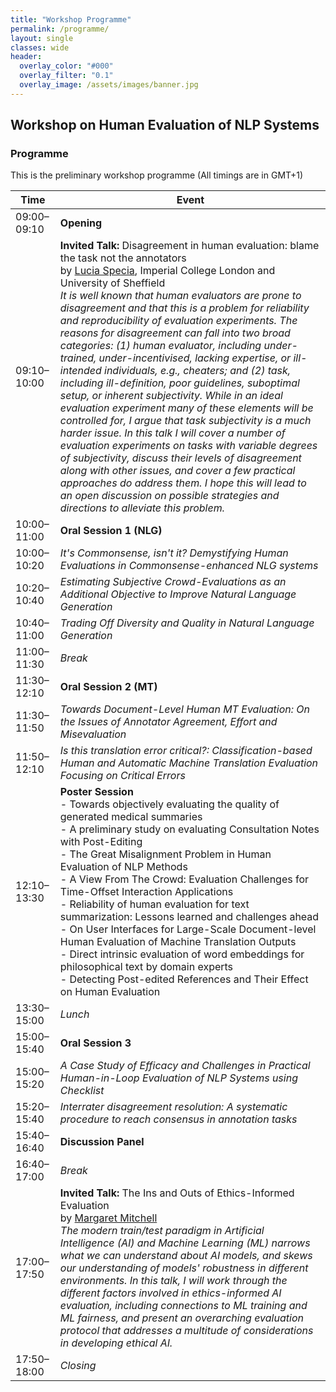 ```yaml
---
title: "Workshop Programme"
permalink: /programme/
layout: single
classes: wide
header:
  overlay_color: "#000"
  overlay_filter: "0.1"
  overlay_image: /assets/images/banner.jpg
---
```


## Workshop on Human Evaluation of NLP Systems

### Programme
This is the preliminary workshop programme (All timings are in GMT+1)

| Time          | Event                                |
| ------------- | ------------------------------------ |
| 09:00–09:10 | **Opening**                          |
| 09:10–10:00 | **Invited Talk:** Disagreement in human evaluation: blame the task not the annotators<br>by [Lucia Specia](https://www.imperial.ac.uk/people/l.specia), Imperial College London and University of Sheffield<br><em> It is well known that human evaluators are prone to disagreement and that this is a problem for reliability and reproducibility of evaluation experiments. The reasons for disagreement can fall into two broad categories: (1) human evaluator, including under-trained, under-incentivised, lacking expertise, or ill-intended individuals, e.g., cheaters; and (2) task, including ill-definition, poor guidelines, suboptimal setup, or inherent subjectivity. While in an ideal evaluation experiment many of these elements will be controlled for, I argue that task subjectivity is a much harder issue. In this talk I will cover a number of evaluation experiments on tasks with variable degrees of subjectivity, discuss their levels of disagreement along with other issues, and cover a few practical approaches do address them. I hope this will lead to an open discussion on possible strategies and directions to alleviate this problem.</em>  |
| 10:00–11:00 | **Oral Session 1 (NLG)**             |
| 10:00–10:20 | *It's Commonsense, isn't it? Demystifying Human Evaluations in Commonsense-enhanced NLG systems* |
| 10:20–10:40 | *Estimating Subjective Crowd-Evaluations as an Additional Objective to Improve Natural Language Generation* |
| 10:40–11:00 | *Trading Off Diversity and Quality in Natural Language Generation* |
| 11:00–11:30 | *Break*                              |
| 11:30–12:10 | **Oral Session 2 (MT)**              |
| 11:30–11:50 | *Towards Document-Level Human MT Evaluation: On the Issues of Annotator Agreement, Effort and Misevaluation* |
| 11:50–12:10 | *Is this translation error critical?: Classification-based Human and Automatic Machine Translation Evaluation Focusing on Critical Errors* |
| 12:10–13:30 | **Poster Session** <br>- Towards objectively evaluating the quality of generated medical summaries <br>- A preliminary study on evaluating Consultation Notes with Post-Editing <br>- The Great Misalignment Problem in Human Evaluation of NLP Methods <br>- A View From The Crowd: Evaluation Challenges for Time-Offset Interaction Applications <br>- Reliability of human evaluation for text summarization: Lessons learned and challenges ahead <br>- On User Interfaces for Large-Scale Document-level Human Evaluation of Machine Translation Outputs <br>- Direct intrinsic evaluation of word embeddings for philosophical text by domain experts <br>- Detecting Post-edited References and Their Effect on Human Evaluation |
| 13:30–15:00 | *Lunch*                              |
| 15:00–15:40 | **Oral Session 3**                   |
| 15:00–15:20 | *A Case Study of Efficacy and Challenges in Practical Human-in-Loop Evaluation of NLP Systems using Checklist* |
| 15:20–15:40 | *Interrater disagreement resolution: A systematic procedure to reach consensus in annotation tasks* |
| 15:40–16:40 | **Discussion Panel**                 |
| 16:40–17:00 | *Break*                              |
| 17:00–17:50 | **Invited Talk:** The Ins and Outs of Ethics-Informed Evaluation <br>by [Margaret Mitchell](http://www.m-mitchell.com/)<br><em> The modern train/test paradigm in Artificial Intelligence (AI) and Machine Learning (ML) narrows what we can understand about AI models, and skews our understanding of models' robustness in different environments.  In this talk, I will work through the different factors involved in ethics-informed AI evaluation, including connections to ML training and ML fairness, and present an overarching evaluation protocol that addresses a multitude of considerations in developing ethical AI.</em>  |
| 17:50–18:00 | *Closing*                            |

